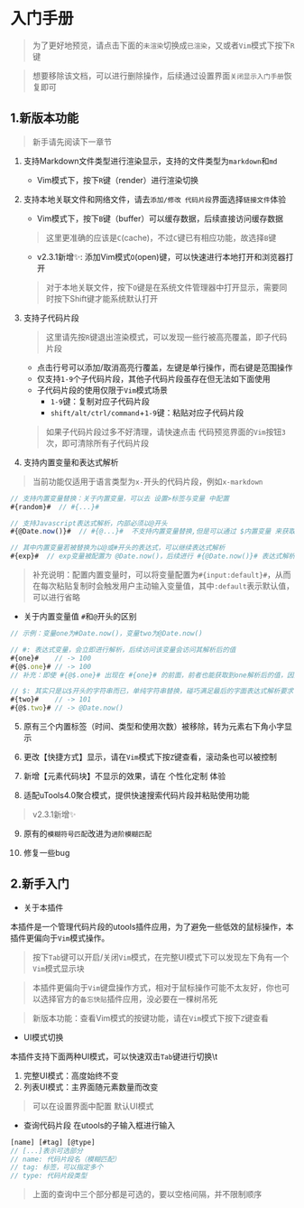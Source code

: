 # 入门手册

> 为了更好地预览，请点击下面的`未渲染`切换成`已渲染`，又或者`Vim`模式下按下`R`键

> 想要移除该文档，可以进行删除操作，后续通过设置界面`关闭显示入门手册`恢复即可


## 1.新版本功能
> 新手请先阅读下一章节

1. 支持Markdown文件类型进行渲染显示，支持的文件类型为`markdown`和`md`
    - Vim模式下，按下`R`键（render）进行渲染切换

2. 支持本地关联文件和网络文件，请去`添加/修改 代码片段`界面选择`链接文件`体验

    - Vim模式下，按下`B`键（buffer）可以缓存数据，后续直接访问缓存数据

   > 这里更准确的应该是`C`(cache)，不过`C`键已有相应功能，故选择`B`键
    - v2.3.1新增✨: 添加Vim模式`O`(open)键，可以快速进行本地打开和浏览器打开
   > 对于本地关联文件，按下`O`键是在系统文件管理器中打开显示，需要同时按下Shift键才能系统默认打开

3. 支持子代码片段

   > 这里请先按`R`键退出渲染模式，可以发现一些行被高亮覆盖，即子代码片段

    - 点击行号可以添加/取消高亮行覆盖，左键是单行操作，而右键是范围操作
    - 仅支持`1-9`个子代码片段，其他子代码片段虽存在但无法如下面使用
    - 子代码片段的使用仅限于`Vim`模式场景
        - `1-9`键：复制对应子代码片段
        - `shift/alt/ctrl/command`+`1-9`键：粘贴对应子代码片段

   > 如果子代码片段过多不好清理，请快速点击 代码预览界面的`Vim`按钮`3`次，即可清除所有子代码片段

4. 支持内置变量和表达式解析

> 当前功能仅适用于语言类型为`x-`开头的代码片段，例如`x-markdown`

```js
// 支持内置变量替换：关于内置变量，可以去 设置>标签与变量 中配置
#{random}#  // #{...}#

// 支持Javascript表达式解析，内部必须以@开头
#{@Date.now()}#  // #{@...}#  不支持内置变量替换,但是可以通过 $内置变量 来获取，例如 $.random

// 其中内置变量若被替换为以@或#开头的表达式，可以继续表达式解析
#{exp}#  // exp变量被配置为 @Date.now()，后续进行 #{@Date.now()}# 表达式解析
```
> 补充说明：配置内置变量时，可以将变量配置为`#{input:default}#`，从而在每次粘贴复制时会触发用户主动输入变量值，其中`:default`表示默认值，可以进行省略

- 关于内置变量值 `#`和`@`开头的区别
```js
// 示例：变量one为#Date.now()，变量two为@Date.now()

// #: 表达式变量，会立即进行解析，后续访问该变量会访问其解析后的值
#{one}#    // -> 100     
#{@$.one}# // -> 100  
// 补充：即使 #{@$.one}# 出现在 #{one}# 的前面，前者也能获取到one解析后的值，因为普通的字面表达式会放到最后解析  

// $: 其实只是以$开头的字符串而已，单纯字符串替换，碰巧满足最后的字面表达式解析要求
#{two}#    // -> 101
#{@$.two}# // -> @Date.now()
```



5. 原有三个内置标签（时间、类型和使用次数）被移除，转为元素右下角小字显示

6. 更改【快捷方式】显示，请在`Vim`模式下按`Z`键查看，滚动条也可以被控制

7. 新增【元素代码块】不显示的效果，请在 个性化定制 体验

8. 适配uTools4.0聚合模式，提供快速搜索代码片段并粘贴使用功能

> v2.3.1新增✨

9. 原有的`模糊符号匹配`改进为`进阶模糊匹配`

10. 修复一些bug




## 2.新手入门
- 关于本插件

本插件是一个管理代码片段的utools插件应用，为了避免一些低效的鼠标操作，本插件更偏向于`Vim`模式操作。

> 按下`Tab`键可以开启/关闭`Vim`模式，在完整UI模式下可以发现左下角有一个`Vim`模式显示块

> 本插件更偏向于`Vim`键盘操作方式，相对于鼠标操作可能不太友好，你也可以选择官方的`备忘快贴`插件应用，没必要在一棵树吊死

> 新版本功能：查看Vim模式的按键功能，请在`Vim`模式下按下`Z`键查看

- UI模式切换

本插件支持下面两种UI模式，可以快速双击`Tab`键进行切换\t

1. 完整UI模式：高度始终不变
2. 列表UI模式：主界面随元素数量而改变

> 可以在设置界面中配置 默认UI模式
- 查询代码片段
  在utools的子输入框进行输入
```js
[name] [#tag] [@type]
// [...]表示可选部分
// name: 代码片段名（模糊匹配）
// tag: 标签，可以指定多个
// type: 代码片段类型
```
> 上面的查询中三个部分都是可选的，要以空格间隔，并不限制顺序
